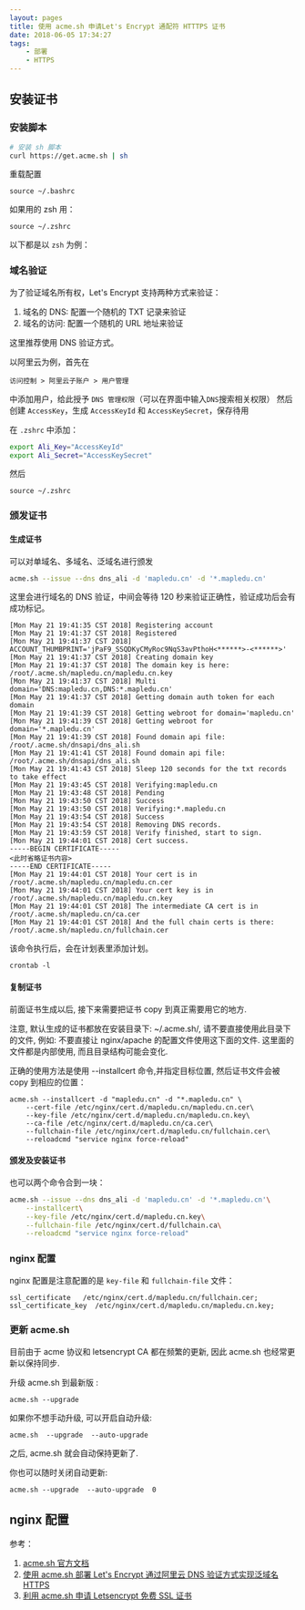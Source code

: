 ```yaml
---
layout: pages
title: 使用 acme.sh 申请Let's Encrypt 通配符 HTTTPS 证书
date: 2018-06-05 17:34:27
tags: 
    - 部署
    - HTTPS
---
```


## 安装证书

### 安装脚本

```bash
# 安装 sh 脚本
curl https://get.acme.sh | sh
```

重载配置

```
source ~/.bashrc
```

如果用的 zsh 用：

```
source ~/.zshrc
```

以下都是以 `zsh` 为例：

<!-- more -->

### 域名验证

为了验证域名所有权，Let's Encrypt 支持两种方式来验证：

1.  域名的 DNS: 配置一个随机的 TXT 记录来验证
2.  域名的访问: 配置一个随机的 URL 地址来验证

这里推荐使用 DNS 验证方式。

以阿里云为例，首先在

```
访问控制 > 阿里云子账户 > 用户管理
```

中添加用户，给此授予 `DNS 管理权限`（可以在界面中输入`DNS`搜索相关权限）
然后创建 `AccessKey`，生成 `AccessKeyId` 和 `AccessKeySecret`，保存待用

在 `.zshrc` 中添加：

```bash
export Ali_Key="AccessKeyId"
export Ali_Secret="AccessKeySecret"
```

然后

```
source ~/.zshrc
```

### 颁发证书

#### 生成证书

可以对单域名、多域名、泛域名进行颁发

```bash
acme.sh --issue --dns dns_ali -d 'mapledu.cn' -d '*.mapledu.cn'
```

这里会进行域名的 DNS 验证，中间会等待 120 秒来验证正确性，验证成功后会有成功标记。

```
[Mon May 21 19:41:35 CST 2018] Registering account
[Mon May 21 19:41:37 CST 2018] Registered
[Mon May 21 19:41:37 CST 2018] ACCOUNT_THUMBPRINT='jPaF9_SSQDKyCMyRoc9NqS3avPthoH<******>-<******>'
[Mon May 21 19:41:37 CST 2018] Creating domain key
[Mon May 21 19:41:37 CST 2018] The domain key is here: /root/.acme.sh/mapledu.cn/mapledu.cn.key
[Mon May 21 19:41:37 CST 2018] Multi domain='DNS:mapledu.cn,DNS:*.mapledu.cn'
[Mon May 21 19:41:37 CST 2018] Getting domain auth token for each domain
[Mon May 21 19:41:39 CST 2018] Getting webroot for domain='mapledu.cn'
[Mon May 21 19:41:39 CST 2018] Getting webroot for domain='*.mapledu.cn'
[Mon May 21 19:41:39 CST 2018] Found domain api file: /root/.acme.sh/dnsapi/dns_ali.sh
[Mon May 21 19:41:41 CST 2018] Found domain api file: /root/.acme.sh/dnsapi/dns_ali.sh
[Mon May 21 19:41:43 CST 2018] Sleep 120 seconds for the txt records to take effect
[Mon May 21 19:43:45 CST 2018] Verifying:mapledu.cn
[Mon May 21 19:43:48 CST 2018] Pending
[Mon May 21 19:43:50 CST 2018] Success
[Mon May 21 19:43:50 CST 2018] Verifying:*.mapledu.cn
[Mon May 21 19:43:54 CST 2018] Success
[Mon May 21 19:43:54 CST 2018] Removing DNS records.
[Mon May 21 19:43:59 CST 2018] Verify finished, start to sign.
[Mon May 21 19:44:01 CST 2018] Cert success.
-----BEGIN CERTIFICATE-----
<此时省略证书内容>
-----END CERTIFICATE-----
[Mon May 21 19:44:01 CST 2018] Your cert is in  /root/.acme.sh/mapledu.cn/mapledu.cn.cer
[Mon May 21 19:44:01 CST 2018] Your cert key is in  /root/.acme.sh/mapledu.cn/mapledu.cn.key
[Mon May 21 19:44:01 CST 2018] The intermediate CA cert is in  /root/.acme.sh/mapledu.cn/ca.cer
[Mon May 21 19:44:01 CST 2018] And the full chain certs is there:  /root/.acme.sh/mapledu.cn/fullchain.cer
```

该命令执行后，会在计划表里添加计划。

```
crontab -l
```

#### 复制证书

前面证书生成以后, 接下来需要把证书 copy 到真正需要用它的地方.

注意, 默认生成的证书都放在安装目录下: ~/.acme.sh/, 请不要直接使用此目录下的文件,
例如: 不要直接让 nginx/apache 的配置文件使用这下面的文件. 这里面的文件都是内部使用,
而且目录结构可能会变化.

正确的使用方法是使用 --installcert 命令,并指定目标位置, 然后证书文件会被 copy 到相应的位置：

```
acme.sh --installcert -d "mapledu.cn" -d "*.mapledu.cn" \
    --cert-file /etc/nginx/cert.d/mapledu.cn/mapledu.cn.cer\
    --key-file /etc/nginx/cert.d/mapledu.cn/mapledu.cn.key\
    --ca-file /etc/nginx/cert.d/mapledu.cn/ca.cer\
    --fullchain-file /etc/nginx/cert.d/mapledu.cn/fullchain.cer\
    --reloadcmd "service nginx force-reload"
```



#### 颁发及安装证书

也可以两个命令合到一块：

```bash
acme.sh --issue --dns dns_ali -d 'mapledu.cn' -d '*.mapledu.cn'\
    --installcert\
    --key-file /etc/nginx/cert.d/mapledu.cn.key\
    --fullchain-file /etc/nginx/cert.d/fullchain.ca\
    --reloadcmd "service nginx force-reload"
```

### nginx 配置

nginx 配置是注意配置的是 `key-file` 和 `fullchain-file` 文件：
```
ssl_certificate   /etc/nginx/cert.d/mapledu.cn/fullchain.cer;
ssl_certificate_key  /etc/nginx/cert.d/mapledu.cn/mapledu.cn.key;
```

### 更新 acme.sh

目前由于 acme 协议和 letsencrypt CA 都在频繁的更新, 因此 acme.sh 也经常更新以保持同步.

升级 acme.sh 到最新版 :

```
acme.sh --upgrade
```

如果你不想手动升级, 可以开启自动升级:

```
acme.sh  --upgrade  --auto-upgrade
```

之后, acme.sh 就会自动保持更新了.

你也可以随时关闭自动更新:

```
acme.sh --upgrade  --auto-upgrade  0
```

## nginx 配置


参考：

1.  [acme.sh 官方文档](https://github.com/Neilpang/acme.sh/wiki/%E8%AF%B4%E6%98%8E)
2.  [使用 acme.sh 部署 Let's Encrypt 通过阿里云 DNS 验证方式实现泛域名 HTTPS](http://frontenddev.org/article/use-acme-sh-deployment-let-s-encrypt-by-ali-cloud-dns-generic-domain-https-authentication.html)
3.  [利用 acme.sh 申请 Letsencrypt 免费 SSL 证书](https://blog.neroxps.cn/2018/03/17/acme/)